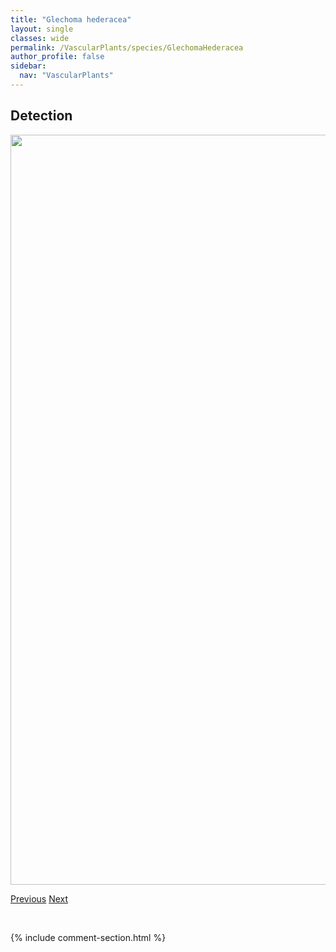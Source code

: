 ```yaml
---
title: "Glechoma hederacea"
layout: single
classes: wide
permalink: /VascularPlants/species/GlechomaHederacea
author_profile: false
sidebar:
  nav: "VascularPlants"
---
```


<h2>Detection</h2>

<a href="https://drive.google.com/uc?export=view&id=1fAc-S4JHWelxRAuyjyCciHjIufpypfcf">
<img src="https://drive.google.com/uc?export=view&id=1fAc-S4JHWelxRAuyjyCciHjIufpypfcf" height = "1200" width = "800">
</a>


<a href="/DevelopmentWebsite/VascularPlants/species/GeumTriflorum" class="pagination--pager" title="Three Flowered Avens">Previous</a> <a href="/DevelopmentWebsite/VascularPlants/species/Glyceria" class="pagination--pager" title="Glyceria">Next</a>

<p>&nbsp;</p>

{% include comment-section.html %}
